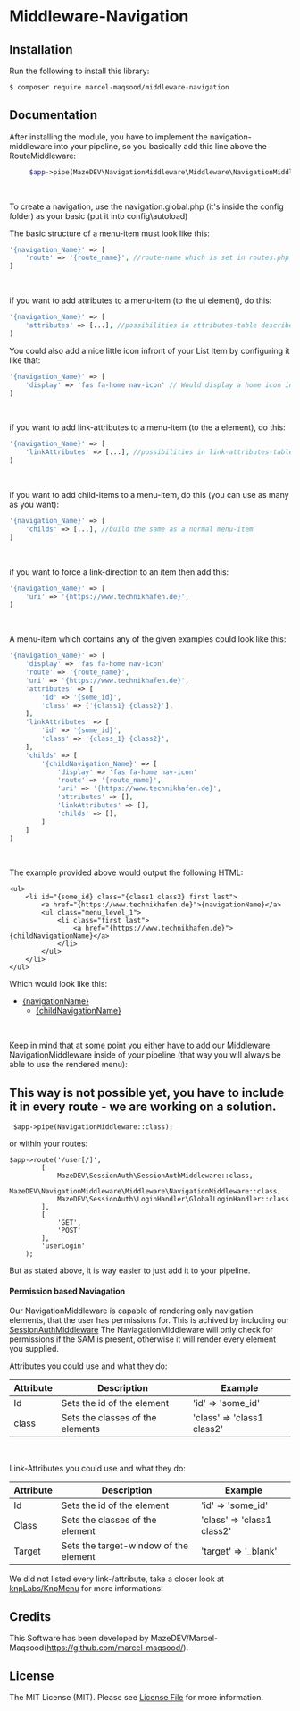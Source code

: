 # Middleware-Navigation


## Installation

Run the following to install this library:

```bash
$ composer require marcel-maqsood/middleware-navigation
```

## Documentation

After installing the module, you have to implement the navigation-middleware into your pipeline,
so you basically add this line above the RouteMiddleware:
```php
     $app->pipe(MazeDEV\NavigationMiddleware\Middleware\NavigationMiddleware::class);
```

<br/>

To create a navigation, use the navigation.global.php (it's inside the config folder)
as your basic (put it into config\autoload)

The basic structure of a menu-item must look like this:
```php
'{navigation_Name}' => [
    'route' => '{route_name}', //route-name which is set in routes.php
]
```

<br/>

if you want to add attributes to a menu-item (to the ul element), do this:
```php
'{navigation_Name}' => [
    'attributes' => [...], //possibilities in attributes-table described (at the bottom of the doc)
]
```

You could also add a nice little icon infront of your List Item by configuring it like that:
```php
'{navigation_Name}' => [
    'display' => 'fas fa-home nav-icon' // Would display a home icon infront of your link
]
```

<br/>

if you want to add link-attributes to a menu-item (to the a element), do this:
```php
'{navigation_Name}' => [
    'linkAttributes' => [...], //possibilities in link-attributes-table described (at the bottom of the doc)
]
```

<br/>

if you want to add child-items to a menu-item, do this (you can use as many as you want):
```php
'{navigation_Name}' => [
    'childs' => [...], //build the same as a normal menu-item
]
```

<br/>

if you want to force a link-direction to an item then add this:

```php
'{navigation_Name}' => [
    'uri' => '{https://www.technikhafen.de}',
]
```

<br/>

A menu-item which contains any of the given examples could look like this:
```php
'{navigation_Name}' => [
    'display' => 'fas fa-home nav-icon'
    'route' => '{route_name}',
    'uri' => '{https://www.technikhafen.de}',
    'attributes' => [
        'id' => '{some_id}',
        'class' => ['{class1} {class2}'],
    ],
    'linkAttributes' => [
        'id' => '{some_id}',
        'class' => '{class_1} {class2}',
    ],
    'childs' => [
        '{childNavigation_Name}' => [
            'display' => 'fas fa-home nav-icon'
            'route' => '{route_name}',
            'uri' => '{https://www.technikhafen.de}',
            'attributes' => [],
            'linkAttributes' => [],
            'childs' => [],
        ]
    ]
]
```

<br/>

The example provided above would output the following HTML:
```
<ul>
    <li id="{some_id} class="{class1 class2} first last">
        <a href="{https://www.technikhafen.de}">{navigationName}</a>
        <ul class="menu_level_1">
            <li class="first last">
                <a href="{https://www.technikhafen.de}">{childNavigationName}</a>
            </li>
        </ul>
    </li>
</ul>
```

Which would look like this:
<ul>
    <li id="{some_id}" class="{class1 class2} first last">
        <a href="{https://www.technikhafen.de}">
            <i class="fas fa-tachometer-alt nav-icon"></i>
            {navigationName}
        </a>
        <ul class="menu_level_1">
            <li class="first last">
                <a href="{https://www.technikhafen.de}">
                    <i class="fas fa-tachometer-alt nav-icon"></i>
                    {childNavigationName}
                </a>
            </li>
        </ul>
    </li>
</ul>

<br/>

Keep in mind that at some point you either have to add our Middleware: NavigationMiddleware inside of your pipeline (that way you will always be able to use the rendered menu):
## This way is not possible yet, you have to include it in every route - we are working on a solution. ##
```
 $app->pipe(NavigationMiddleware::class);
```

or within your routes:

```
$app->route('/user[/]',
        [
            MazeDEV\SessionAuth\SessionAuthMiddleware::class,
            MazeDEV\NavigationMiddleware\Middleware\NavigationMiddleware::class,
            MazeDEV\SessionAuth\LoginHandler\GlobalLoginHandler::class
        ],
        [
            'GET',
            'POST'
        ],
        'userLogin'
    );
```

But as stated above, it is way easier to just add it to your pipeline.


#### Permission based Naviagation ####
Our NavigationMiddleware is capable of rendering only navigation elements, that  the user has permissions for.
This is achived by including our [SessionAuthMiddleware](https://github.com/marcel-maqsood/Mezzio-Session-Auth-Middleware/)
The NaviagationMiddleware will only check for permissions if the SAM is present, otherwise it will render every element you supplied.


Attributes you could use and what they do:

|Attribute|Description|Example
|---------|-----------|-------|
|  Id     |  Sets the id of the element  |  'id' => 'some_id'
|  class  |  Sets the classes of the elements  |  'class' => 'class1 class2'|


<br/>

Link-Attributes you could use and what they do:

|Attribute|Description|Example
|---------|-----------|------|
|  Id     |  Sets the id of the element | 'id' => 'some_id'
|  Class  |  Sets the classes of the element  |  'class' => 'class1 class2'
|  Target |  Sets the target-window of the element  |  'target' => '_blank'


We did not listed every link-/attribute, take a closer look at [knpLabs/KnpMenu](https://github.com/KnpLabs/KnpMenu/) for more informations!



## Credits

This Software has been developed by MazeDEV/Marcel-Maqsood(https://github.com/marcel-maqsood/).


## License

The MIT License (MIT). Please see [License File](LICENSE.md) for more information.

